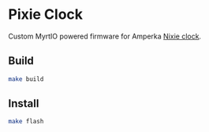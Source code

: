 # Pixie Clock

Custom MyrtIO powered firmware for Amperka [Nixie clock](http://wiki.amperka.ru/nixie).

## Build

```sh
make build
```

## Install

```sh
make flash
```
